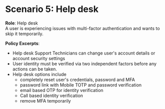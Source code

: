 # Scenario 5: Help desk

**Role**: Help desk  
A user is experiencing issues with multi-factor authentication and wants to skip it temporarily.

**Policy Excerpts**:
- Help desk Support Technicians can change user's account details or account security settings
- User identity must be verified via two independent factors before any actions can be taken.
- Help desk options include
  - completely reset user's credentials, password and MFA
  - password link with Mobile TOTP and password verification
  - email based OTP for identity verification
  - Call based identity verification
  - remove MFA temporarily
